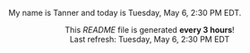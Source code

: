 My name is Tanner and today is Tuesday, May 6, 2:30 PM EDT.

<p align="center">This <i>README</i> file is generated <b>every 3 hours</b>!</br>Last refresh: Tuesday, May 6, 2:30 PM EDT<br /></p>
